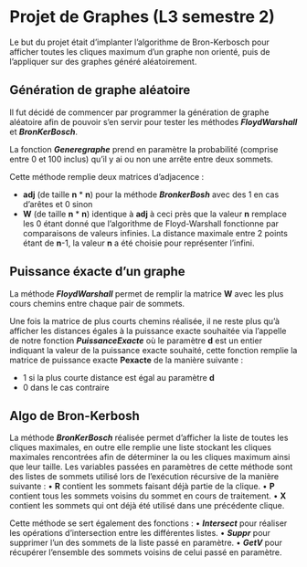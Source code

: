 # Projet de Graphes (L3 semestre 2)

Le but du projet était d’implanter l’algorithme de Bron-Kerbosch pour afficher toutes les cliques maximum d’un graphe non orienté, puis de l’appliquer sur des graphes généré aléatoirement. 

## Génération de graphe aléatoire

Il fut décidé de commencer par programmer la génération de graphe aléatoire afin de pouvoir s’en servir pour tester les méthodes ***FloydWarshall*** et ***BronKerBosch***.

La fonction ***Generegraphe*** prend en paramètre la probabilité (comprise entre 0 et 100 inclus) qu’il y ai ou non une arrête entre deux sommets. 

Cette méthode remplie deux matrices d’adjacence :
- **adj** (de taille **n** * **n**) pour la méthode ***BronkerBosh*** avec des 1 en cas d’arêtes et 0 sinon
- **W** (de taille **n** * **n**) identique à **adj** à ceci près que la valeur **n** remplace les 0 étant donné que l’algorithme de Floyd-Warshall fonctionne par comparaisons de valeurs infinies. La distance maximale entre 2 points étant de **n**-1, la valeur **n** a été choisie pour représenter l’infini.

## Puissance éxacte d’un graphe

La méthode ***FloydWarshall*** permet de remplir la matrice **W** avec les plus cours chemins entre chaque pair de sommets.

Une fois la matrice de plus courts chemins réalisée, il ne reste plus qu’à afficher les distances égales à la puissance exacte souhaitée via l’appelle de notre fonction ***PuissanceExacte*** où le paramètre **d** est un entier indiquant la valeur de la puissance exacte souhaité, cette fonction remplie la matrice de puissance exacte **Pexacte** de la manière suivante :
* 1 si la plus courte distance est égal au paramètre **d**
* 0 dans le cas contraire

## Algo de Bron-Kerbosh

La méthode ***BronKerBosch*** réalisée permet d’afficher la liste de toutes les cliques maximales, en outre elle remplie une liste stockant les cliques maximales rencontrées afin de déterminer la ou les cliques maximum ainsi que leur taille.
Les variables passées en paramètres de cette méthode sont des listes de sommets utilisé lors de l’exécution récursive de la manière suivante :
    • **R** contient les sommets faisant déjà partie de la clique.
    • **P** contient tous les sommets voisins du sommet en cours de traitement.
    • **X** contient les sommets qui ont déjà été utilisé dans une précédente clique.

Cette méthode se sert également des fonctions :
    • ***Intersect*** pour réaliser les opérations d’intersection entre les différentes listes.
    • ***Suppr*** pour supprimer l’un des sommets de la liste passé en paramètre.
    • ***GetV*** pour récupérer l’ensemble des sommets voisins de celui passé en paramètre.
